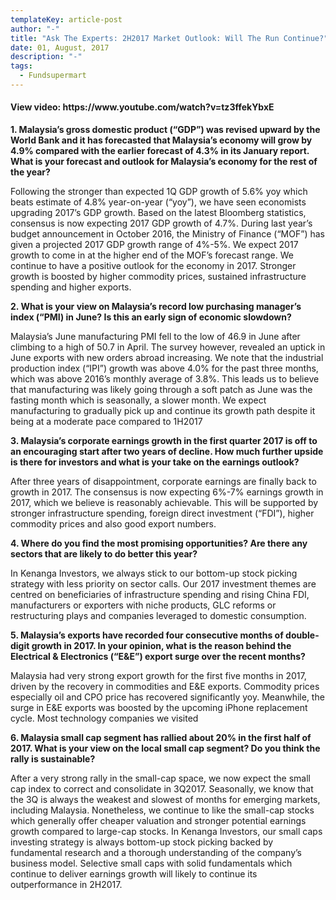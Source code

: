 ```yaml
---
templateKey: article-post
author: "-"
title: "Ask The Experts: 2H2017 Market Outlook: Will The Run Continue?"
date: 01, August, 2017
description: "-"
tags:
  - Fundsupermart
---
```

<h4>View video: https://www.youtube.com/watch?v=tz3ffekYbxE </a></h4>

<p><b>1. Malaysia’s gross domestic product (“GDP”) was revised upward by the World Bank and it
    has forecasted that Malaysia’s economy will grow by 4.9% compared with the earlier
    forecast of 4.3% in its January report. What is your forecast and outlook for Malaysia’s
    economy for the rest of the year?</b> </p>
  
<p>Following the stronger than expected 1Q GDP growth of 5.6% yoy which beats estimate of 4.8%
    year-on-year (“yoy”), we have seen economists upgrading 2017’s GDP growth. Based on the latest
    Bloomberg statistics, consensus is now expecting 2017 GDP growth of 4.7%. During last year’s
    budget announcement in October 2016, the Ministry of Finance (“MOF”) has given a projected 2017
    GDP growth range of 4%-5%. We expect 2017 growth to come in at the higher end of the MOF’s
    forecast range. We continue to have a positive outlook for the economy in 2017. Stronger growth is
    boosted by higher commodity prices, sustained infrastructure spending and higher exports.</p>

<p><b>2. What is your view on Malaysia’s record low purchasing manager’s index (“PMI) in June? Is
    this an early sign of economic slowdown?</b> </p>

<p>Malaysia’s June manufacturing PMI fell to the low of 46.9 in June after climbing to a high of 50.7 in
    April. The survey however, revealed an uptick in June exports with new orders abroad increasing.
    We note that the industrial production index (“IPI”) growth was above 4.0% for the past three
    months, which was above 2016’s monthly average of 3.8%. This leads us to believe that
    manufacturing was likely going through a soft patch as June was the fasting month which is
    seasonally, a slower month. We expect manufacturing to gradually pick up and continue its growth
    path despite it being at a moderate pace compared to 1H2017</p>

<p><b>3. Malaysia’s corporate earnings growth in the first quarter 2017 is off to an encouraging start
    after two years of decline. How much further upside is there for investors and what is your
    take on the earnings outlook?</b> </p>

<p>After three years of disappointment, corporate earnings are finally back to growth in 2017. The
    consensus is now expecting 6%-7% earnings growth in 2017, which we believe is reasonably
    achievable. This will be supported by stronger infrastructure spending, foreign direct investment
    (“FDI”), higher commodity prices and also good export numbers.</p>

<p><b>4. Where do you find the most promising opportunities? Are there any sectors that are likely to
    do better this year?</b> </p>

<p>In Kenanga Investors, we always stick to our bottom-up stock picking strategy with less priority on
    sector calls. Our 2017 investment themes are centred on beneficiaries of infrastructure spending
    and rising China FDI, manufacturers or exporters with niche products, GLC reforms or restructuring
    plays and companies leveraged to domestic consumption.</p>

<p><b>5. Malaysia’s exports have recorded four consecutive months of double-digit growth in 2017. In
    your opinion, what is the reason behind the Electrical & Electronics (“E&E”) export surge
    over the recent months?</b> </p>

<p>Malaysia had very strong export growth for the first five months in 2017, driven by the recovery in
    commodities and E&E exports. Commodity prices especially oil and CPO price has recovered
    significantly yoy. Meanwhile, the surge in E&E exports was boosted by the upcoming iPhone
    replacement cycle. Most technology companies we visited</p>

<p><b>6. Malaysia small cap segment has rallied about 20% in the first half of 2017. What is your view
    on the local small cap segment? Do you think the rally is sustainable?</b> </p>

<p>After a very strong rally in the small-cap space, we now expect the small cap index to correct and
    consolidate in 3Q2017. Seasonally, we know that the 3Q is always the weakest and slowest of
    months for emerging markets, including Malaysia. Nonetheless, we continue to like the small-cap
    stocks which generally offer cheaper valuation and stronger potential earnings growth compared to
    large-cap stocks. In Kenanga Investors, our small caps investing strategy is always bottom-up stock
    picking backed by fundamental research and a thorough understanding of the company’s business
    model. Selective small caps with solid fundamentals which continue to deliver earnings growth will
    likely to continue its outperformance in 2H2017.</p>

<!-- <ol type="1">
    <li><p><b>Malaysia’s gross domestic product (“GDP”) was revised upward by the World Bank and it
        has forecasted that Malaysia’s economy will grow by 4.9% compared with the earlier
        forecast of 4.3% in its January report. What is your forecast and outlook for Malaysia’s
        economy for the rest of the year?</b> </p>
      
    <p>Following the stronger than expected 1Q GDP growth of 5.6% yoy which beats estimate of 4.8%
        year-on-year (“yoy”), we have seen economists upgrading 2017’s GDP growth. Based on the latest
        Bloomberg statistics, consensus is now expecting 2017 GDP growth of 4.7%. During last year’s
        budget announcement in October 2016, the Ministry of Finance (“MOF”) has given a projected 2017
        GDP growth range of 4%-5%. We expect 2017 growth to come in at the higher end of the MOF’s
        forecast range. We continue to have a positive outlook for the economy in 2017. Stronger growth is
        boosted by higher commodity prices, sustained infrastructure spending and higher exports.</p>
    </li>
    <li><p><b>What is your view on Malaysia’s record low purchasing manager’s index (“PMI) in June? Is
        this an early sign of economic slowdown?</b> </p>
    
    <p>Malaysia’s June manufacturing PMI fell to the low of 46.9 in June after climbing to a high of 50.7 in
        April. The survey however, revealed an uptick in June exports with new orders abroad increasing.
        We note that the industrial production index (“IPI”) growth was above 4.0% for the past three
        months, which was above 2016’s monthly average of 3.8%. This leads us to believe that
        manufacturing was likely going through a soft patch as June was the fasting month which is
        seasonally, a slower month. We expect manufacturing to gradually pick up and continue its growth
        path despite it being at a moderate pace compared to 1H2017</p></li>

    <li><p><b>Malaysia’s corporate earnings growth in the first quarter 2017 is off to an encouraging start
        after two years of decline. How much further upside is there for investors and what is your
        take on the earnings outlook?</b> </p>
    
    <p>After three years of disappointment, corporate earnings are finally back to growth in 2017. The
        consensus is now expecting 6%-7% earnings growth in 2017, which we believe is reasonably
        achievable. This will be supported by stronger infrastructure spending, foreign direct investment
        (“FDI”), higher commodity prices and also good export numbers.</p></li>

    <li><p><b>Where do you find the most promising opportunities? Are there any sectors that are likely to
        do better this year?</b> </p>
    
    <p>In Kenanga Investors, we always stick to our bottom-up stock picking strategy with less priority on
        sector calls. Our 2017 investment themes are centred on beneficiaries of infrastructure spending
        and rising China FDI, manufacturers or exporters with niche products, GLC reforms or restructuring
        plays and companies leveraged to domestic consumption.</p></li>

    <li><p><b>Malaysia’s exports have recorded four consecutive months of double-digit growth in 2017. In
        your opinion, what is the reason behind the Electrical & Electronics (“E&E”) export surge
        over the recent months?</b> </p>
    
    <p>Malaysia had very strong export growth for the first five months in 2017, driven by the recovery in
        commodities and E&E exports. Commodity prices especially oil and CPO price has recovered
        significantly yoy. Meanwhile, the surge in E&E exports was boosted by the upcoming iPhone
        replacement cycle. Most technology companies we visited</p></li>

    <li><p><b>Malaysia small cap segment has rallied about 20% in the first half of 2017. What is your view
        on the local small cap segment? Do you think the rally is sustainable?</b> </p>
    
    <p>After a very strong rally in the small-cap space, we now expect the small cap index to correct and
        consolidate in 3Q2017. Seasonally, we know that the 3Q is always the weakest and slowest of
        months for emerging markets, including Malaysia. Nonetheless, we continue to like the small-cap
        stocks which generally offer cheaper valuation and stronger potential earnings growth compared to
        large-cap stocks. In Kenanga Investors, our small caps investing strategy is always bottom-up stock
        picking backed by fundamental research and a thorough understanding of the company’s business
        model. Selective small caps with solid fundamentals which continue to deliver earnings growth will
        likely to continue its outperformance in 2H2017.</p></li>
</ol> -->